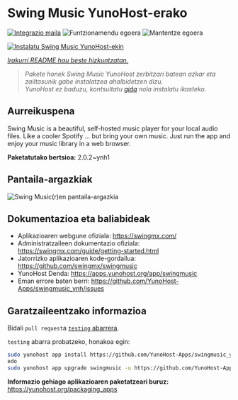 <!--
Ohart ongi: README hau automatikoki sortu da <https://github.com/YunoHost/apps/tree/master/tools/readme_generator>ri esker
EZ editatu eskuz.
-->

# Swing Music YunoHost-erako

[![Integrazio maila](https://apps.yunohost.org/badge/integration/swingmusic)](https://ci-apps.yunohost.org/ci/apps/swingmusic/)
![Funtzionamendu egoera](https://apps.yunohost.org/badge/state/swingmusic)
![Mantentze egoera](https://apps.yunohost.org/badge/maintained/swingmusic)

[![Instalatu Swing Music YunoHost-ekin](https://install-app.yunohost.org/install-with-yunohost.svg)](https://install-app.yunohost.org/?app=swingmusic)

*[Irakurri README hau beste hizkuntzatan.](./ALL_README.md)*

> *Pakete honek Swing Music YunoHost zerbitzari batean azkar eta zailtasunik gabe instalatzea ahalbidetzen dizu.*  
> *YunoHost ez baduzu, kontsultatu [gida](https://yunohost.org/install) nola instalatu ikasteko.*

## Aurreikuspena

Swing Music is a beautiful, self-hosted music player for your local audio files. Like a cooler Spotify ... but bring your own music. Just run the app and enjoy your music library in a web browser.


**Paketatutako bertsioa:** 2.0.2~ynh1

## Pantaila-argazkiak

![Swing Music(r)en pantaila-argazkia](./doc/screenshots/screenshot.png)

## Dokumentazioa eta baliabideak

- Aplikazioaren webgune ofiziala: <https://swingmx.com/>
- Administratzaileen dokumentazio ofiziala: <https://swingmx.com/guide/getting-started.html>
- Jatorrizko aplikazioaren kode-gordailua: <https://github.com/swingmx/swingmusic>
- YunoHost Denda: <https://apps.yunohost.org/app/swingmusic>
- Eman errore baten berri: <https://github.com/YunoHost-Apps/swingmusic_ynh/issues>

## Garatzaileentzako informazioa

Bidali `pull request`a [`testing` abarrera](https://github.com/YunoHost-Apps/swingmusic_ynh/tree/testing).

`testing` abarra probatzeko, honakoa egin:

```bash
sudo yunohost app install https://github.com/YunoHost-Apps/swingmusic_ynh/tree/testing --debug
edo
sudo yunohost app upgrade swingmusic -u https://github.com/YunoHost-Apps/swingmusic_ynh/tree/testing --debug
```

**Informazio gehiago aplikazioaren paketatzeari buruz:** <https://yunohost.org/packaging_apps>
